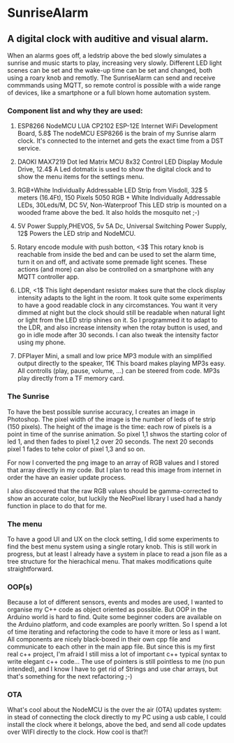 # SunriseAlarm

## A digital clock with auditive and visual alarm.

When an alarms goes off, a ledstrip above the bed slowly simulates a sunrise and music starts to play, increasing very slowly.
Different LED light scenes can be set and the wake-up time can be set and changed, both using a roary knob and remotly. 
The SunriseAlarm can send and receive commmands using MQTT, so remote control is possible with a wide range of devices, like a smartphone or a full blown home automation system.


### Component list and why they are used:

1.  ESP8266 NodeMCU LUA CP2102 ESP-12E Internet WiFi Development Board, 5.8$
    The nodeMCU ESP8266 is the brain of my Sunrise alarm clock. 
    It's connected to the internet and gets the exact time from a DST service.

2.  DAOKI MAX7219 Dot led Matrix MCU 8x32 Control LED Display Module Drive, 12.4$
    A Led dotmatix is used to show the digital clock and to show the menu items for the settings menu.

3.  RGB+White Individually Addressable LED Strip from Visdoll, 32$
    5 meters (16.4Ft), 150 Pixels 5050 RGB + White Individually Addressable LEDs, 30Leds/M, DC 5V, Non-Waterproof
    This LED strip is mounted on a wooded frame above the bed. It also holds the mosquito net ;-)

4.  5V Power Supply,PHEVOS, 5v 5A Dc, Universal Switching Power Supply, 12$
    Powers the LED strip and NodeMCU.

5.  Rotary encode module with push botton, <3$
    This rotary knob is reachable from inside the bed and can be used to set the alarm time, turn it on and off, and activate some premade light scenes. 
    These actions (and more) can also be controlled on a smartphone with any MQTT controller app.

6.  LDR, <1$
    This light dependant resistor makes sure that the clock display intensity adapts to the light in the room.
    It took quite some experiments to have a good readable clock in any circomstances. 
    You want it very dimmed at night but the clock should still be readable when natural light or light from the LED strip shines on it. So I programmed it to adapt to the LDR, and also increase intensity when the rotay button is used, and go in idle mode after 30 seconds.
    I can also tweak the intensity factor using my phone.

7.  DFPlayer Mini, a small and low price MP3 module with an simplified output directly to the speaker, 11€ 
    This board makes playing MP3s easy. All controlls (play, pause, volume, ...) can be steered from code. 
    MP3s play directly from a TF memory card.

### The Sunrise
To have the best possible sunrise accuracy, I creates an image in Photoshop. The pixel width of the image is the number of leds of te strip (150 pixels). The height of the image is the time: each row of pixels is a point in time of the sunrise animation. 
So pixel 1,1 shwos the starting color of led 1, and then fades to pixel 1,2 over 20 seconds. The next 20 seconds pixel 1 fades to tehe color of pixel 1,3 and so on.

For now I converted the png image to an array of RGB values and I stored that array directly in my code. But I plan to read this image from internet in order the have an easier update process.

I also discovered that the raw RGB values should be gamma-corrected to show an accurate color, but luckily the NeoPixel library I used had a handy function in place to do that for me.

### The menu
To have a good UI and UX on the clock setting, I did some experiments to find the best menu system using a single rotary knob. This is still work in progress, but at least I already have a system in place to read a json file as a tree structure for the hierachical menu. That makes modifications quite straightforward.

### OOP(s)
Because a lot of different sensors, events and modes are used, I wanted to organise my C++ code as object oriented as possible. But OOP in the Arduino world is hard to find. Quite some beginner coders are available on the Arduino platform, and code examples are poorly written. So I spend a lot of time iterating and refactoring the code to have it more or less as I want. All components are nicely black-boxed in their own cpp file and communicate to each other in the main app file. But since this is my first real c++ project, I'm afraid I still miss a lot of important c++ typical syntax to write elegant c++ code...  The use of pointers is still pointless to me (no pun intended), and I know I have to get rid of Strings and use char arrays, but that's something for the next refactoring ;-)

### OTA
What's cool about the NodeMCU is the over the air (OTA) updates system: in stead of connecting the clock directly to my PC using a usb cable, I could install the clock where it belongs, above the bed, and send all code updates over WIFI directly to the clock. How cool is that?! 
